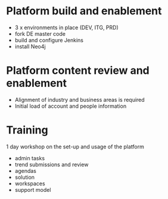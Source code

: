 # Platform build and enablement

- 3 x environments in place (DEV, ITG, PRD)
- fork DE master code
- build and configure Jenkins
- install Neo4j

# Platform content review and enablement
- Alignment of industry and business areas is required
- Initial load of account and people information

# Training

1 day workshop on the set-up and usage of the platform
- admin tasks
- trend submissions and review
- agendas 
- solution 
- workspaces
- support model